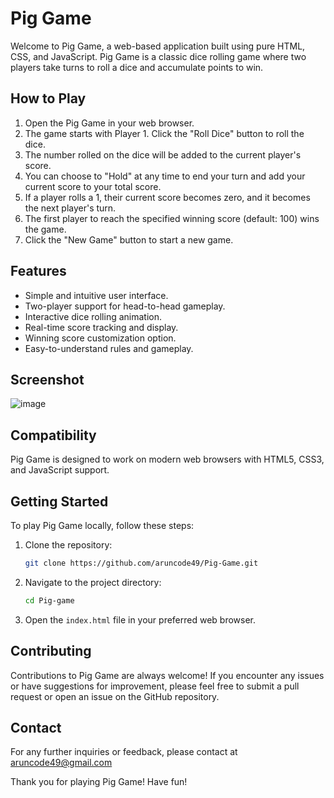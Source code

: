 # Pig Game

Welcome to Pig Game, a web-based application built using pure HTML, CSS, and JavaScript. Pig Game is a classic dice rolling game where two players take turns to roll a dice and accumulate points to win.

## How to Play

1. Open the Pig Game in your web browser.
2. The game starts with Player 1. Click the "Roll Dice" button to roll the dice.
3. The number rolled on the dice will be added to the current player's score.
4. You can choose to "Hold" at any time to end your turn and add your current score to your total score.
5. If a player rolls a 1, their current score becomes zero, and it becomes the next player's turn.
6. The first player to reach the specified winning score (default: 100) wins the game.
7. Click the "New Game" button to start a new game.

## Features

- Simple and intuitive user interface.
- Two-player support for head-to-head gameplay.
- Interactive dice rolling animation.
- Real-time score tracking and display.
- Winning score customization option.
- Easy-to-understand rules and gameplay.

## Screenshot
![image](https://github.com/aruncode49/Pig-Game/assets/112400317/a3644aa6-b2d9-4b05-92b5-1114646a0bd2)


## Compatibility

Pig Game is designed to work on modern web browsers with HTML5, CSS3, and JavaScript support.

## Getting Started

To play Pig Game locally, follow these steps:

1. Clone the repository:
   ```bash
   git clone https://github.com/aruncode49/Pig-Game.git
   ```

2. Navigate to the project directory:
   ```bash
   cd Pig-game
   ```

3. Open the `index.html` file in your preferred web browser.

## Contributing

Contributions to Pig Game are always welcome! If you encounter any issues or have suggestions for improvement, please feel free to submit a pull request or open an issue on the GitHub repository.


## Contact

For any further inquiries or feedback, please contact at aruncode49@gmail.com

Thank you for playing Pig Game! Have fun!
